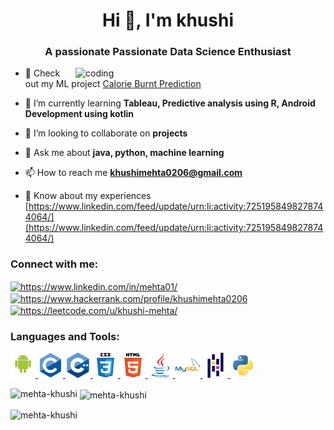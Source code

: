 <h1 align="center">Hi 👋, I'm khushi</h1>
<h3 align="center">A passionate Passionate Data Science Enthusiast</h3>

<img align="right" alt="coding" width="400" src= "https://camo.githubusercontent.com/3753b18a8c7b146e3e7b6d587ee6f72feb44ca788524c36a088659e180ef9c42/68747470733a2f2f63646e612e61727473746174696f6e2e636f6d2f702f6173736574732f696d616765732f696d616765732f3034322f3633312f3238362f6f726967696e616c2f627279616e2d726f6472696775657a2d62656c6368696269612d312d726967687473706565642e6769663f31363335303337353632">

- 🔭 Check out my ML project <a href="https://github.com/mehta-khushi/Calories-Burnt-Prediction">Calorie Burnt Prediction</a>

- 🌱 I’m currently learning **Tableau, Predictive analysis using R, Android Development using kotlin**

- 👯 I’m looking to collaborate on **projects**

- 💬 Ask me about **java, python, machine learning**

- 📫 How to reach me **khushimehta0206@gmail.com**

- 📄 Know about my experiences [https://www.linkedin.com/feed/update/urn:li:activity:7251958498278744064/](https://www.linkedin.com/feed/update/urn:li:activity:7251958498278744064/)

<h3 align="left">Connect with me:</h3>
<p align="left">
<a href="https://linkedin.com/in/https://www.linkedin.com/in/mehta01/" target="blank"><img align="center" src="https://raw.githubusercontent.com/rahuldkjain/github-profile-readme-generator/master/src/images/icons/Social/linked-in-alt.svg" alt="https://www.linkedin.com/in/mehta01/" height="30" width="40" /></a>
<a href="https://www.hackerrank.com/https://www.hackerrank.com/profile/khushimehta0206" target="blank"><img align="center" src="https://raw.githubusercontent.com/rahuldkjain/github-profile-readme-generator/master/src/images/icons/Social/hackerrank.svg" alt="https://www.hackerrank.com/profile/khushimehta0206" height="30" width="40" /></a>
<a href="https://www.leetcode.com/https://leetcode.com/u/khushi-mehta/" target="blank"><img align="center" src="https://raw.githubusercontent.com/rahuldkjain/github-profile-readme-generator/master/src/images/icons/Social/leet-code.svg" alt="https://leetcode.com/u/khushi-mehta/" height="30" width="40" /></a>
</p>

<h3 align="left">Languages and Tools:</h3>
<p align="left"> <a href="https://developer.android.com" target="_blank" rel="noreferrer"> <img src="https://raw.githubusercontent.com/devicons/devicon/master/icons/android/android-original-wordmark.svg" alt="android" width="40" height="40"/> </a> <a href="https://www.cprogramming.com/" target="_blank" rel="noreferrer"> <img src="https://raw.githubusercontent.com/devicons/devicon/master/icons/c/c-original.svg" alt="c" width="40" height="40"/> </a> <a href="https://www.w3schools.com/cpp/" target="_blank" rel="noreferrer"> <img src="https://raw.githubusercontent.com/devicons/devicon/master/icons/cplusplus/cplusplus-original.svg" alt="cplusplus" width="40" height="40"/> </a> <a href="https://www.w3schools.com/css/" target="_blank" rel="noreferrer"> <img src="https://raw.githubusercontent.com/devicons/devicon/master/icons/css3/css3-original-wordmark.svg" alt="css3" width="40" height="40"/> </a> <a href="https://www.w3.org/html/" target="_blank" rel="noreferrer"> <img src="https://raw.githubusercontent.com/devicons/devicon/master/icons/html5/html5-original-wordmark.svg" alt="html5" width="40" height="40"/> </a> <a href="https://www.java.com" target="_blank" rel="noreferrer"> <img src="https://raw.githubusercontent.com/devicons/devicon/master/icons/java/java-original.svg" alt="java" width="40" height="40"/> </a> <a href="https://www.mysql.com/" target="_blank" rel="noreferrer"> <img src="https://raw.githubusercontent.com/devicons/devicon/master/icons/mysql/mysql-original-wordmark.svg" alt="mysql" width="40" height="40"/> </a> <a href="https://pandas.pydata.org/" target="_blank" rel="noreferrer"> <img src="https://raw.githubusercontent.com/devicons/devicon/2ae2a900d2f041da66e950e4d48052658d850630/icons/pandas/pandas-original.svg" alt="pandas" width="40" height="40"/> </a> <a href="https://www.python.org" target="_blank" rel="noreferrer"> <img src="https://raw.githubusercontent.com/devicons/devicon/master/icons/python/python-original.svg" alt="python" width="40" height="40"/> </a> </p>

<p><img align="left" src="https://github-readme-stats.vercel.app/api/top-langs?username=mehta-khushi&show_icons=true&locale=en&layout=compact" alt="mehta-khushi" /></p>

<p>&nbsp;<img align="center" src="https://github-readme-stats.vercel.app/api?username=mehta-khushi&show_icons=true&locale=en" alt="mehta-khushi" /></p>

<p><img align="center" src="https://github-readme-streak-stats.herokuapp.com/?user=mehta-khushi&" alt="mehta-khushi" /></p>
